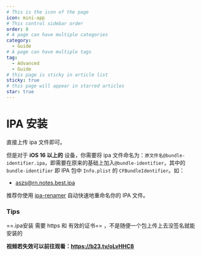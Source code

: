 ```yaml
---
# This is the icon of the page
icon: mini-app
# This control sidebar order
order: 8
# A page can have multiple categories
category:
  - Guide
# A page can have multiple tags
tag:
  - Advanced
  - Guide
# this page is sticky in article list
sticky: true
# this page will appear in starred articles
star: true
---
```


# IPA 安装

直接上传 ipa 文件即可。

但是对于 **iOS 16 以上的** 设备，你需要将 ipa 文件命名为：`原文件名@bundle-identifier.ipa`，即需要在原来的基础上加入`@bundle-identifier`，其中的 `bundle-identifier` 即 IPA 包中 `Info.plist` 的 `CFBundleIdentifier`。如：

- aszs@rn.notes.best.ipa

推荐你使用 [ipa-renamer](https://github.com/Xhofe/ipa-renamer) 自动快速地重命名你的 IPA 文件。



### Tips

 ==.ipa安装 需要 https 和 有效的证书== ，不是随便一个包上传上去没签名就能安装的

<ArtPlayer src="https://hub.onmicrosoft.cn/public/video/wechat?wxv=wxv_2786278463950405640&raw=true" />

**视频若失效可以前往观看：https://b23.tv/oLvHHC8**
